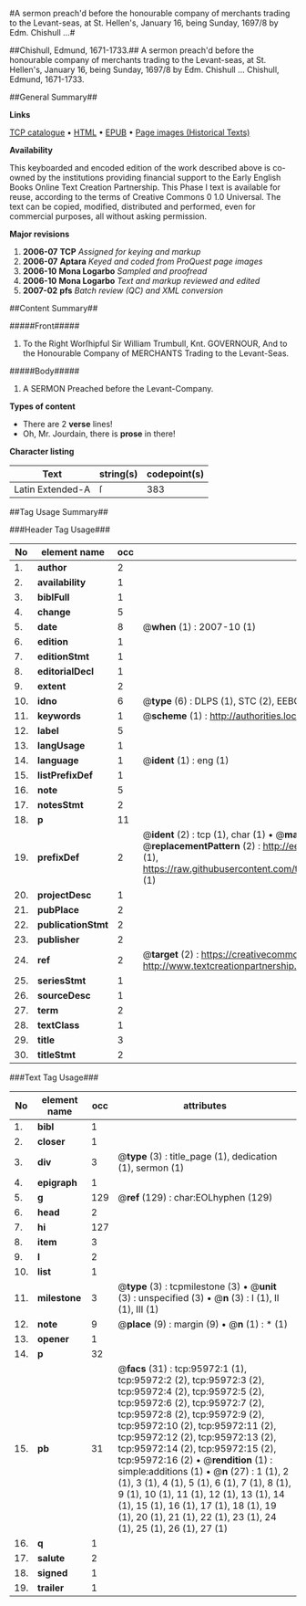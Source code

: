 #A sermon preach'd before the honourable company of merchants trading to the Levant-seas, at St. Hellen's, January 16, being Sunday, 1697/8 by Edm. Chishull ...#

##Chishull, Edmund, 1671-1733.##
A sermon preach'd before the honourable company of merchants trading to the Levant-seas, at St. Hellen's, January 16, being Sunday, 1697/8 by Edm. Chishull ...
Chishull, Edmund, 1671-1733.

##General Summary##

**Links**

[TCP catalogue](http://www.ota.ox.ac.uk/tcp/)  • 
[HTML](http://tei.it.ox.ac.uk/tcp/Texts-HTML/free/A32/A32864.html)  • 
[EPUB](http://tei.it.ox.ac.uk/tcp/Texts-EPUB/free/A32/A32864.epub) • 
[Page images (Historical Texts)](https://data.historicaltexts.jisc.ac.uk/view?pubId=eebo-12952457e&pageId=eebo-12952457e-95972-1)

**Availability**

This keyboarded and encoded edition of the
	       work described above is co-owned by the institutions
	       providing financial support to the Early English Books
	       Online Text Creation Partnership. This Phase I text is
	       available for reuse, according to the terms of Creative
	       Commons 0 1.0 Universal. The text can be copied,
	       modified, distributed and performed, even for
	       commercial purposes, all without asking permission.

**Major revisions**

1. __2006-07__ __TCP__ *Assigned for keying and markup*
1. __2006-07__ __Aptara__ *Keyed and coded from ProQuest page images*
1. __2006-10__ __Mona Logarbo__ *Sampled and proofread*
1. __2006-10__ __Mona Logarbo__ *Text and markup reviewed and edited*
1. __2007-02__ __pfs__ *Batch review (QC) and XML conversion*

##Content Summary##

#####Front#####

1. To the Right Worſhipful
Sir William Trumbull, Knt.
GOVERNOUR,
And to the
Honourable Company of MERCHANTS
Trading to the Levant-Seas.

#####Body#####

1. A
SERMON
Preached before the
Levant-Company.

**Types of content**

  * There are 2 **verse** lines!
  * Oh, Mr. Jourdain, there is **prose** in there!

**Character listing**


|Text|string(s)|codepoint(s)|
|---|---|---|
|Latin Extended-A|ſ|383|

##Tag Usage Summary##

###Header Tag Usage###

|No|element name|occ|attributes|
|---|---|---|---|
|1.|__author__|2||
|2.|__availability__|1||
|3.|__biblFull__|1||
|4.|__change__|5||
|5.|__date__|8| @__when__ (1) : 2007-10 (1)|
|6.|__edition__|1||
|7.|__editionStmt__|1||
|8.|__editorialDecl__|1||
|9.|__extent__|2||
|10.|__idno__|6| @__type__ (6) : DLPS (1), STC (2), EEBO-CITATION (1), OCLC (1), VID (1)|
|11.|__keywords__|1| @__scheme__ (1) : http://authorities.loc.gov/ (1)|
|12.|__label__|5||
|13.|__langUsage__|1||
|14.|__language__|1| @__ident__ (1) : eng (1)|
|15.|__listPrefixDef__|1||
|16.|__note__|5||
|17.|__notesStmt__|2||
|18.|__p__|11||
|19.|__prefixDef__|2| @__ident__ (2) : tcp (1), char (1)  •  @__matchPattern__ (2) : ([0-9\-]+):([0-9IVX]+) (1), (.+) (1)  •  @__replacementPattern__ (2) : http://eebo.chadwyck.com/downloadtiff?vid=$1&page=$2 (1), https://raw.githubusercontent.com/textcreationpartnership/Texts/master/tcpchars.xml#$1 (1)|
|20.|__projectDesc__|1||
|21.|__pubPlace__|2||
|22.|__publicationStmt__|2||
|23.|__publisher__|2||
|24.|__ref__|2| @__target__ (2) : https://creativecommons.org/publicdomain/zero/1.0/ (1), http://www.textcreationpartnership.org/docs/. (1)|
|25.|__seriesStmt__|1||
|26.|__sourceDesc__|1||
|27.|__term__|2||
|28.|__textClass__|1||
|29.|__title__|3||
|30.|__titleStmt__|2||


###Text Tag Usage###

|No|element name|occ|attributes|
|---|---|---|---|
|1.|__bibl__|1||
|2.|__closer__|1||
|3.|__div__|3| @__type__ (3) : title_page (1), dedication (1), sermon (1)|
|4.|__epigraph__|1||
|5.|__g__|129| @__ref__ (129) : char:EOLhyphen (129)|
|6.|__head__|2||
|7.|__hi__|127||
|8.|__item__|3||
|9.|__l__|2||
|10.|__list__|1||
|11.|__milestone__|3| @__type__ (3) : tcpmilestone (3)  •  @__unit__ (3) : unspecified (3)  •  @__n__ (3) : I (1), II (1), III (1)|
|12.|__note__|9| @__place__ (9) : margin (9)  •  @__n__ (1) : * (1)|
|13.|__opener__|1||
|14.|__p__|32||
|15.|__pb__|31| @__facs__ (31) : tcp:95972:1 (1), tcp:95972:2 (2), tcp:95972:3 (2), tcp:95972:4 (2), tcp:95972:5 (2), tcp:95972:6 (2), tcp:95972:7 (2), tcp:95972:8 (2), tcp:95972:9 (2), tcp:95972:10 (2), tcp:95972:11 (2), tcp:95972:12 (2), tcp:95972:13 (2), tcp:95972:14 (2), tcp:95972:15 (2), tcp:95972:16 (2)  •  @__rendition__ (1) : simple:additions (1)  •  @__n__ (27) : 1 (1), 2 (1), 3 (1), 4 (1), 5 (1), 6 (1), 7 (1), 8 (1), 9 (1), 10 (1), 11 (1), 12 (1), 13 (1), 14 (1), 15 (1), 16 (1), 17 (1), 18 (1), 19 (1), 20 (1), 21 (1), 22 (1), 23 (1), 24 (1), 25 (1), 26 (1), 27 (1)|
|16.|__q__|1||
|17.|__salute__|2||
|18.|__signed__|1||
|19.|__trailer__|1||
